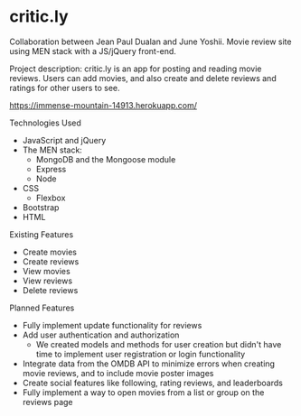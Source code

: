 # critic.ly
Collaboration between Jean Paul Dualan and June Yoshii. Movie review site using MEN stack with a JS/jQuery front-end.

Project description:
critic.ly is an app for posting and reading movie reviews. Users can add movies, and also create and delete reviews and ratings for other users to see.

https://immense-mountain-14913.herokuapp.com/

Technologies Used
* JavaScript and jQuery
* The MEN stack:
  - MongoDB and the Mongoose module
  - Express
  - Node
* CSS
  - Flexbox
* Bootstrap
* HTML

Existing Features
* Create movies
* Create reviews
* View movies
* View reviews
* Delete reviews

Planned Features
* Fully implement update functionality for reviews
* Add user authentication and authorization
  - We created models and methods for user creation but didn't have time to implement user registration or login functionality
* Integrate data from the OMDB API to minimize errors when creating movie reviews, and to include movie poster images
* Create social features like following, rating reviews, and leaderboards
* Fully implement a way to open movies from a list or group on the reviews page
